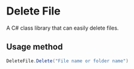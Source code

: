 # Delete File
A C# class library that can easily delete files.

## Usage method

```c#
DeleteFile.Delete("File name or folder name")
```

